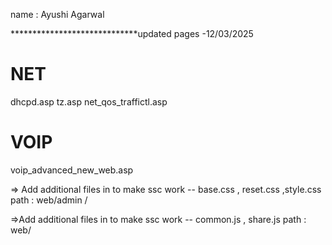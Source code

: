
name  : Ayushi Agarwal


*****************************updated pages -12/03/2025
# NET
dhcpd.asp
tz.asp
net_qos_traffictl.asp

# VOIP
voip_advanced_new_web.asp


=> Add additional files in  to make ssc work -- base.css , reset.css ,style.css
path :  web/admin / 

=>Add additional files in  to make ssc work -- common.js , share.js
path :  web/ 
